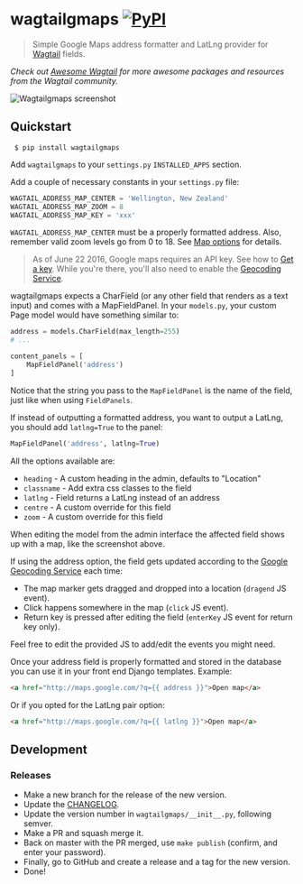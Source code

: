 # wagtailgmaps [![PyPI](https://img.shields.io/pypi/v/wagtailgmaps.svg)](https://pypi.python.org/pypi/wagtailgmaps)

> Simple Google Maps address formatter and LatLng provider for [Wagtail](https://wagtail.io/) fields.

*Check out [Awesome Wagtail](https://github.com/springload/awesome-wagtail) for more awesome packages and resources from the Wagtail community.*

![Wagtailgmaps screenshot](./screenshot.png)

## Quickstart

``` $ pip install wagtailgmaps```

Add `wagtailgmaps` to your `settings.py` `INSTALLED_APPS` section.

Add a couple of necessary constants in your `settings.py` file:

```python
WAGTAIL_ADDRESS_MAP_CENTER = 'Wellington, New Zealand'
WAGTAIL_ADDRESS_MAP_ZOOM = 8
WAGTAIL_ADDRESS_MAP_KEY = 'xxx'
```

`WAGTAIL_ADDRESS_MAP_CENTER` must be a properly formatted address. Also, remember valid zoom levels go from 0 to 18. See [Map options](https://developers.google.com/maps/documentation/javascript/tutorial#MapOptions) for details.

> As of June 22 2016, Google maps requires an API key. See how to [Get a key](https://developers.google.com/maps/documentation/javascript/get-api-key). While you're there, you'll also need to enable the [Geocoding Service](https://developers.google.com/maps/documentation/javascript/geocoding).

wagtailgmaps expects a CharField (or any other field that renders as a text input) and comes with a MapFieldPanel. In your `models.py`, your custom Page model would have something similar to:

```python
address = models.CharField(max_length=255)
# ...

content_panels = [
    MapFieldPanel('address')
]
```

Notice that the string you pass to the `MapFieldPanel` is the name of the field, just like when using `FieldPanels`.

If instead of outputting a formatted address, you want to output a LatLng, you should add `latlng=True` to the panel:

```python
MapFieldPanel('address', latlng=True)
```

All the options available are:

 - `heading` - A custom heading in the admin, defaults to "Location"
 - `classname` - Add extra css classes to the field
 - `latlng` - Field returns a LatLng instead of an address
 - `centre` - A custom override for this field
 - `zoom` - A custom override for this field

When editing the model from the admin interface the affected field shows up with a map, like the screenshot above.

If using the address option, the field gets updated according to the [Google Geocoding Service](https://developers.google.com/maps/documentation/geocoding/) each time:

* The map marker gets dragged and dropped into a location (`dragend` JS event).
* Click happens somewhere in the map (`click` JS event).
* Return key is pressed after editing the field (`enterKey` JS event for return key only).

Feel free to edit the provided JS to add/edit the events you might need.

Once your address field is properly formatted and stored in the database you can use it in your front end Django templates. Example:

```html
<a href="http://maps.google.com/?q={{ address }}">Open map</a>
```

Or if you opted for the LatLng pair option:

```html
<a href="http://maps.google.com/?q={{ latlng }}">Open map</a>
```

## Development

### Releases

- Make a new branch for the release of the new version.
- Update the [CHANGELOG](https://github.com/springload/wagtailgmaps/CHANGELOG.md).
- Update the version number in `wagtailgmaps/__init__.py`, following semver.
- Make a PR and squash merge it.
- Back on master with the PR merged, use `make publish` (confirm, and enter your password).
- Finally, go to GitHub and create a release and a tag for the new version.
- Done!
